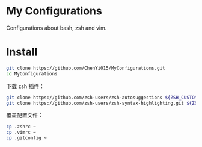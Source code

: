 # My Configurations

Configurations about bash, zsh and vim.

# Install

```bash
git clone https://github.com/ChenYi015/MyConfigurations.git
cd MyConfigurations
```

下载 zsh 插件：

```bash
git clone https://github.com/zsh-users/zsh-autosuggestions ${ZSH_CUSTOM:-~/.oh-my-zsh/custom}/plugins/zsh-autosuggestions
git clone https://github.com/zsh-users/zsh-syntax-highlighting.git ${ZSH_CUSTOM:-~/.oh-my-zsh/custom}/plugins/zsh-syntax-highlighting
```

覆盖配置文件：

```bash
cp .zshrc ~
cp .vimrc ~
cp .gitconfig ~
```

